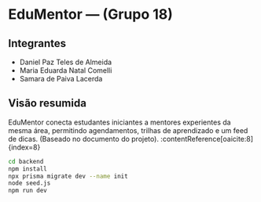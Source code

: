 # EduMentor — (Grupo 18)

## Integrantes
- Daniel Paz Teles de Almeida
- Maria Eduarda Natal Comelli
- Samara de Paiva Lacerda

## Visão resumida
EduMentor conecta estudantes iniciantes a mentores experientes da mesma área, permitindo agendamentos, trilhas de aprendizado e um feed de dicas. (Baseado no documento do projeto). :contentReference[oaicite:8]{index=8}


```bash
cd backend
npm install
npx prisma migrate dev --name init
node seed.js
npm run dev

